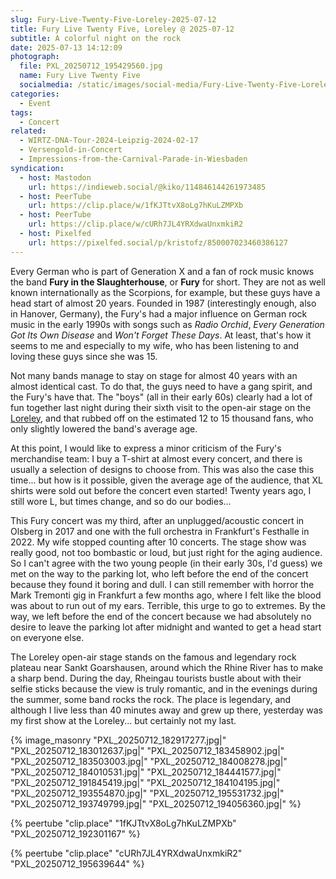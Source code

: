 ```yaml
---
slug: Fury-Live-Twenty-Five-Loreley-2025-07-12
title: Fury Live Twenty Five, Loreley @ 2025-07-12
subtitle: A colorful night on the rock 
date: 2025-07-13 14:12:09
photograph:
  file: PXL_20250712_195429560.jpg
  name: Fury Live Twenty Five
  socialmedia: /static/images/social-media/Fury-Live-Twenty-Five-Loreley-2025-07-12.jpg
categories:
  - Event
tags:
  - Concert
related:
  - WIRTZ-DNA-Tour-2024-Leipzig-2024-02-17
  - Versengold-in-Concert
  - Impressions-from-the-Carnival-Parade-in-Wiesbaden
syndication:
  - host: Mastodon
    url: https://indieweb.social/@kiko/114846144261973485
  - host: PeerTube
    url: https://clip.place/w/1fKJTtvX8oLg7hKuLZMPXb
  - host: PeerTube
    url: https://clip.place/w/cURh7JL4YRXdwaUnxmkiR2
  - host: Pixelfed
    url: https://pixelfed.social/p/kristofz/850007023460386127
---
```


Every German who is part of Generation X and a fan of rock music knows the band **Fury in the Slaughterhouse**, or **Fury** for short. They are not as well known internationally as the Scorpions, for example, but these guys have a head start of almost 20 years. Founded in 1987 (interestingly enough, also in Hanover, Germany), the Fury's had a major influence on German rock music in the early 1990s with songs such as _Radio Orchid_, _Every Generation Got Its Own Disease_ and _Won't Forget These Days_. At least, that's how it seems to me and especially to my wife, who has been listening to and loving these guys since she was 15.

Not many bands manage to stay on stage for almost 40 years with an almost identical cast. To do that, the guys need to have a gang spirit, and the Fury's have that. The "boys" (all in their early 60s) clearly had a lot of fun together last night during their sixth visit to the open-air stage on the [Loreley](https://en.wikipedia.org/wiki/Freilichtb%c3%bchne_Loreley), and that rubbed off on the estimated 12 to 15 thousand fans, who only slightly lowered the band's average age.

<!-- more -->

At this point, I would like to express a minor criticism of the Fury's merchandise team: I buy a T-shirt at almost every concert, and there is usually a selection of designs to choose from. This was also the case this time... but how is it possible, given the average age of the audience, that XL shirts were sold out before the concert even started! Twenty years ago, I still wore L, but times change, and so do our bodies...

This Fury concert was my third, after an unplugged/acoustic concert in Olsberg in 2017 and one with the full orchestra in Frankfurt's Festhalle in 2022. My wife stopped counting after 10 concerts. The stage show was really good, not too bombastic or loud, but just right for the aging audience. So I can't agree with the two young people (in their early 30s, I'd guess) we met on the way to the parking lot, who left before the end of the concert because they found it boring and dull. I can still remember with horror the Mark Tremonti gig in Frankfurt a few months ago, where I felt like the blood was about to run out of my ears. Terrible, this urge to go to extremes.
By the way, we left before the end of the concert because we had absolutely no desire to leave the parking lot after midnight and wanted to get a head start on everyone else.

The Loreley open-air stage stands on the famous and legendary rock plateau near Sankt Goarshausen, around which the Rhine River has to make a sharp bend. During the day, Rheingau tourists bustle about with their selfie sticks because the view is truly romantic, and in the evenings during the summer, some band rocks the rock. The place is legendary, and although I live less than 40 minutes away and grew up there, yesterday was my first show at the Loreley... but certainly not my last.

{% image_masonry
"PXL_20250712_182917277.jpg|"
"PXL_20250712_183012637.jpg|"
"PXL_20250712_183458902.jpg|"
"PXL_20250712_183503003.jpg|"
"PXL_20250712_184008278.jpg|"
"PXL_20250712_184010531.jpg|"
"PXL_20250712_184441577.jpg|"
"PXL_20250712_191845419.jpg|"
"PXL_20250712_184104195.jpg|"
"PXL_20250712_193554870.jpg|"
"PXL_20250712_195531732.jpg|"
"PXL_20250712_193749799.jpg|"
"PXL_20250712_194056360.jpg|"
%}

{% peertube "clip.place" "1fKJTtvX8oLg7hKuLZMPXb" "PXL_20250712_192301167" %}

{% peertube "clip.place" "cURh7JL4YRXdwaUnxmkiR2" "PXL_20250712_195639644" %}
